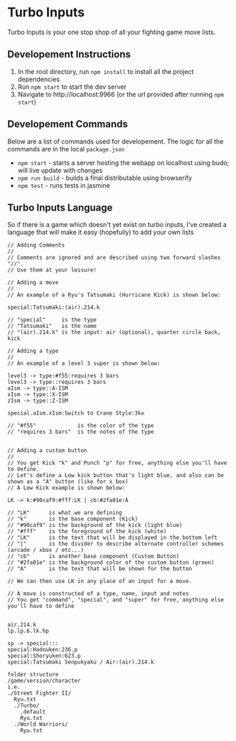 # Turbo Inputs
Turbo Inputs is your one stop shop of all your fighting game move lists.

## Developement Instructions
1. In the root directory, run `npm install` to install all the project dependencies
2. Run `npm start` to start the dev server
3. Navigate to http://localhost:9966 (or the url provided after running `npm start`)

## Developement Commands
Below are a list of commands used for developement. The logic for all the commands are in the local `package.json`
- `npm start` - starts a server hosting the webapp on localhost using budo; will live update with changes
- `npm run build` - builds a final distributable using browserify
- `npm test` - runs tests in jasmine

## Turbo Inputs Language
So if there is a game which doesn't yet exist on turbo inputs, I've created a language that will make it easy (hopefully) to add your own lists

```
// Adding Comments
//
// Comments are ignored and are described using two forward slashes "//".
// Use them at your leisure!

// Adding a move
//
// An example of a Ryu's Tatsumaki (Hurricane Kick) is shown below:

special:Tatsumaki:(air).214.k

// "special"     is the type
// "Tatsumaki"   is the name
// "(air).214.k" is the input: air (optional), quarter circle back, kick

// Adding a type
//
// An example of a level 3 super is shown below:

level3 -> type:#f55:requires 3 bars
level3 -> type::requires 3 bars
aIsm -> type::A-ISM
xIsm -> type::X-ISM
zIsm -> type::Z-ISM

special.aIsm.xIsm:Switch to Crane Style:3kx

// "#f55"             is the color of the type
// "requires 3 bars"  is the notes of the type


// Adding a custom button
//
// You get Kick "k" and Punch "p" for free, anything else you'll have to define.
// Let's define a Low kick button that's light blue, and also can be shown as a "A" button (like for x box)
// A Low Kick example is shown below:

LK -> k:#90caf9:#fff:LK | cb:#2fa01e:A

// "LK"      is what we are defining
// "k"       is the base component (Kick)
// "#90caf9" is the background of the kick (light blue)
// "#fff"    is the foreground of the kick (white)
// "LK"      is the text that will be displayed in the bottom left
// "|"       is the divider to describe alternate controller schemes (arcade / xbox / etc...)
// "cb"      is another base component (Custom Button)
// "#2fa01e" is the background color of the custom button (green)
// "A"       is the text that will be shown for the button

// We can then use LK in any place of an input for a move.

// A move is constructed of a type, name, input and notes
// You get "command", "special", and "super" for free, anything else you'll have to define


air.214.k
lp.lp.6.lk.hp

```


```
sp -> special:::
special:Hadouken:236.p
special:Shoryuken:623.p
special:Tatsumaki Senpukyaku / Air:(air).214.k

folder structure
/game/version/character
i.e.
./Street Fighter II/
  Ryu.txt
  ./Turbo/
    .default
    Ryu.txt
  ./World Warriors/
    Ryu.txt

```
